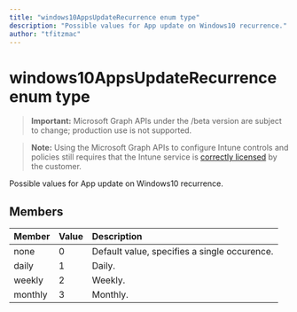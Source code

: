```yaml
---
title: "windows10AppsUpdateRecurrence enum type"
description: "Possible values for App update on Windows10 recurrence."
author: "tfitzmac"
---
```


# windows10AppsUpdateRecurrence enum type

> **Important:** Microsoft Graph APIs under the /beta version are subject to change; production use is not supported.

> **Note:** Using the Microsoft Graph APIs to configure Intune controls and policies still requires that the Intune service is [correctly licensed](https://go.microsoft.com/fwlink/?linkid=839381) by the customer.

Possible values for App update on Windows10 recurrence.

## Members
|Member|Value|Description|
|:---|:---|:---|
|none|0|Default value, specifies a single occurence.|
|daily|1|Daily.|
|weekly|2|Weekly.|
|monthly|3|Monthly.|



